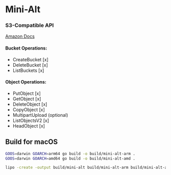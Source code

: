 # Mini-Alt

### S3-Compatible API
[Amazon Docs](https://docs.aws.amazon.com/AmazonS3/latest/API/API_Operations_Amazon_Simple_Storage_Service.html)
#### Bucket Operations:
- CreateBucket [x]
- DeleteBucket [x]
- ListBuckets [x]

#### Object Operations:
- PutObject [x]
- GetObject [x]
- DeleteObject [x]
- CopyObject [x]
- MultipartUpload (optional)
- ListObjectsV2 [x]
- HeadObject [x]

## Build for macOS
```bash
GOOS=darwin GOARCH=arm64 go build -o build/mini-alt-arm .
GOOS=darwin GOARCH=amd64 go build -o build/mini-alt-amd .

lipo -create -output build/mini-alt build/mini-alt-arm build/mini-alt-amd
```